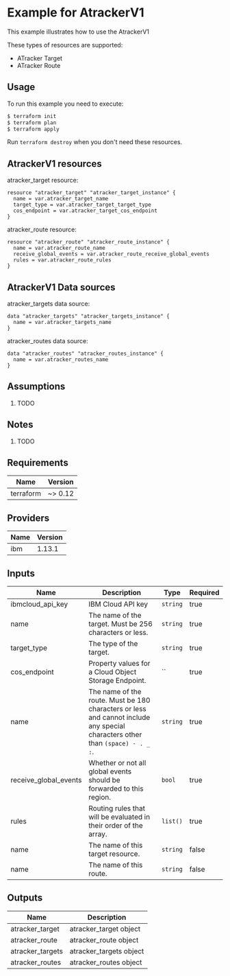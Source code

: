 # Example for AtrackerV1

This example illustrates how to use the AtrackerV1

These types of resources are supported:

* ATracker Target
* ATracker Route

## Usage

To run this example you need to execute:

```bash
$ terraform init
$ terraform plan
$ terraform apply
```

Run `terraform destroy` when you don't need these resources.


## AtrackerV1 resources

atracker_target resource:

```hcl
resource "atracker_target" "atracker_target_instance" {
  name = var.atracker_target_name
  target_type = var.atracker_target_target_type
  cos_endpoint = var.atracker_target_cos_endpoint
}
```
atracker_route resource:

```hcl
resource "atracker_route" "atracker_route_instance" {
  name = var.atracker_route_name
  receive_global_events = var.atracker_route_receive_global_events
  rules = var.atracker_route_rules
}
```

## AtrackerV1 Data sources

atracker_targets data source:

```hcl
data "atracker_targets" "atracker_targets_instance" {
  name = var.atracker_targets_name
}
```
atracker_routes data source:

```hcl
data "atracker_routes" "atracker_routes_instance" {
  name = var.atracker_routes_name
}
```

## Assumptions

1. TODO

## Notes

1. TODO

## Requirements

| Name | Version |
|------|---------|
| terraform | ~> 0.12 |

## Providers

| Name | Version |
|------|---------|
| ibm | 1.13.1 |

## Inputs

| Name | Description | Type | Required |
|------|-------------|------|---------|
| ibmcloud\_api\_key | IBM Cloud API key | `string` | true |
| name | The name of the target. Must be 256 characters or less. | `string` | true |
| target_type | The type of the target. | `string` | true |
| cos_endpoint | Property values for a Cloud Object Storage Endpoint. | `` | true |
| name | The name of the route. Must be 180 characters or less and cannot include any special characters other than `(space) - . _ :`. | `string` | true |
| receive_global_events | Whether or not all global events should be forwarded to this region. | `bool` | true |
| rules | Routing rules that will be evaluated in their order of the array. | `list()` | true |
| name | The name of this target resource. | `string` | false |
| name | The name of this route. | `string` | false |

## Outputs

| Name | Description |
|------|-------------|
| atracker_target | atracker_target object |
| atracker_route | atracker_route object |
| atracker_targets | atracker_targets object |
| atracker_routes | atracker_routes object |
